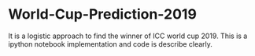 # World-Cup-Prediction-2019
It is a logistic approach to find the winner of ICC world cup 2019. This is a ipython notebook implementation and code is describe clearly.
